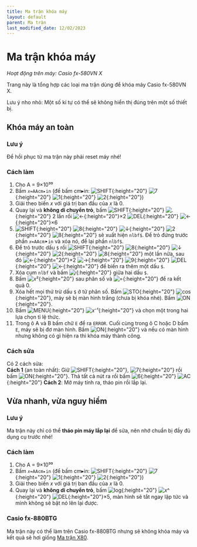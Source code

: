 ```yaml
---
title: Ma trận khóa máy
layout: default
parent: Ma trận
last_modified_date: 12/02/2023
---
```


# Ma trận khóa máy
*Hoạt động trên máy: Casio fx-580VN X*

Trang này là tổng hợp các loại ma trận dùng để khóa máy Casio fx-580VN X.

Lưu ý nho nhỏ: Một số kí tự có thể sẽ không hiển thị đúng trên một số thiết bị.

## Khóa máy an toàn
### Lưu ý
Để hồi phục từ ma trận này phải reset máy nhé!

### Cách làm
1. Cho A = 9×10⁹⁹
2. Bấm `𝑥=AAcm▸in` (để bấm cm▸in: ![SHIFT]{:height="20"} ![7]{:height="20"} ![1]{:height="20"} ![2]{:height="20"})
3. Giải theo biến 𝑥 với giá trị ban đầu của 𝑥 là 0.
4. Quay lại và **không di chuyển trỏ**, bấm ![SHIFT]{:height="20"} ![.]{:height="20"} 2 lần rồi ![←]{:height="20"}×2 ![DEL]{:height="20"} ![←]{:height="20"}×6
5. ![SHIFT]{:height="20"} ![8]{:height="20"} ![↓]{:height="20"} ![2]{:height="20"} ![8]{:height="20"} sẽ xuất hiện `nlbf$`. Để trỏ đứng trước phần `𝑥=AAcm⯈in` và xóa nó, để lại phần `nlbf$`.
6. Để trỏ trước dấu `$` rồi ![SHIFT]{:height="20"} ![8]{:height="20"} ![↓]{:height="20"} ![2]{:height="20"} ![8]{:height="20"} một lần nữa, sau đó ![←]{:height="20"}×2 ![→]{:height="20"} ![9]{:height="20"} ![DEL]{:height="20"} ![←]{:height="20"} để biến ra thêm một dấu `$`.
7. Xóa cụm `nlbf` và bấm ![⁄]{:height="20"} giữa hai dấu `$`.
8. Bấm ![𝑥²]{:height="20"} sau phân số và ![=]{:height="20"} để ra kết quả 0.
9. Xóa hết mọi thứ trừ dấu `$` ở tử phân số. Bấm ![STO]{:height="20"} ![cos]{:height="20"}, máy sẽ bị màn hình trắng (chưa bị khóa nhé). Bấm ![ON]{:height="20"}.
10. Bấm ![MENU]{:height="20"} ![𝑥⁻¹]{:height="20"} và chọn một trong hai lựa chọn tỉ lệ thức.
11. Trong ô A và B bấm chữ `E` để ra `ERROR`. Cuối cùng trong ô C hoặc D bấm `E`, máy sẽ bị đơ màn hình. Bấm ![ON]{:height="20"} và nếu có màn hình nhưng không có gì hiện ra thì khóa máy thành công.

### Cách sửa
Có 2 cách sửa:  
**Cách 1** (an toàn nhất): Giữ ![SHIFT]{:height="20"}, ![7]{:height="20"} rồi bấm ![ON]{:height="20"}. Thả tất cả nút ra rồi bấm ![6]{:height="20"} ![AC]{:height="20"}
**Cách 2**: Mở máy tính ra, tháo pin rồi lắp lại.

## Vừa nhanh, vừa nguy hiểm
### Lưu ý
Ma trận này chỉ có thể **tháo pin máy lắp lại** để sửa, nên nhớ chuẩn bị đầy đủ dụng cụ trước nhé!

### Cách làm
1. Cho A = 9×10⁹⁹
2. Bấm `𝑥=AAcm▸in` (để bấm cm▸in: ![SHIFT]{:height="20"} ![7]{:height="20"} ![1]{:height="20"} ![2]{:height="20"})
3. Giải theo biến 𝑥 với giá trị ban đầu của 𝑥 là 0.
4. Quay lại và **không di chuyển trỏ**, bấm ![log]{:height="20"} ![𝑥^]{:height="20"} ![DEL]{:height="20"}×5, màn hình sẽ tắt ngay lập tức và mình không sẽ bật nó lên lại được.

### Casio fx-880BTG
Ma trận này có thể làm trên Casio fx-880BTG nhưng sẽ không khóa máy và kết quả sẽ hơi giống [Ma trận X80](/thu-vien-ma-tran/docs/ma-tran/ma-tran-x80.html).

[SHIFT]: /thu-vien-ma-tran/images/fx580vnx/shift.png
[ALPHA]: /thu-vien-ma-tran/images/fx580vnx/alpha.png
[MENU]: /thu-vien-ma-tran/images/fx580vnx/menu.png
[ON]: /thu-vien-ma-tran/images/fx580vnx/on.png
[←]: /thu-vien-ma-tran/images/fx580vnx/dpad_left.png
[→]: /thu-vien-ma-tran/images/fx580vnx/dpad_right.png
[↓]: /thu-vien-ma-tran/images/fx580vnx/dpad_down.png
[⁄]: /thu-vien-ma-tran/images/fx580vnx/frac.png
[𝑥²]: /thu-vien-ma-tran/images/fx580vnx/expo_2.png
[𝑥^]: /thu-vien-ma-tran/images/fx580vnx/expo.png
[log]: /thu-vien-ma-tran/images/fx580vnx/log.png
[𝑥⁻¹]: /thu-vien-ma-tran/images/fx580vnx/expo_-1.png
[cos]: /thu-vien-ma-tran/images/fx580vnx/cos.png
[STO]: /thu-vien-ma-tran/images/fx580vnx/sto.png
[S⇔D]: /thu-vien-ma-tran/images/fx580vnx/sd.png
[DEL]: /thu-vien-ma-tran/images/fx580vnx/del.png
[AC]: /thu-vien-ma-tran/images/fx580vnx/ac.png
[1]: /thu-vien-ma-tran/images/fx580vnx/1.png
[2]: /thu-vien-ma-tran/images/fx580vnx/2.png
[6]: /thu-vien-ma-tran/images/fx580vnx/6.png
[7]: /thu-vien-ma-tran/images/fx580vnx/7.png
[8]: /thu-vien-ma-tran/images/fx580vnx/8.png
[9]: /thu-vien-ma-tran/images/fx580vnx/9.png
[.]: /thu-vien-ma-tran/images/fx580vnx/decimal.png
[=]: /thu-vien-ma-tran/images/fx580vnx/exec.png
